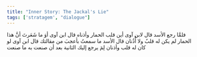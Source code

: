 ```yaml
---
title: "Inner Story: The Jackal's Lie"
tags: ['stratagem', "dialogue"]
---
```


 فلمَّا رجع الأسد قال لابن آوى أين قلب الحمار وأذناه قال ابن آوى أوَ ما شَعَرتَ أنَّ هذا الحمار لم يكن له قلبٌ ولا أُذُنان قال الأسد ما سمعتُ بأعجبَ من مقالتك قال ابن آوى لو كان له قلب وأذنان لِمَ يرجع إليك الثانية بعد أن صنعت به ما صنعت
